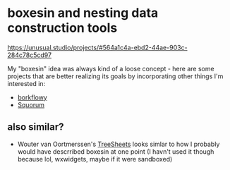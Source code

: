 # boxesin and nesting data construction tools

https://unusual.studio/projects/#564a1c4a-ebd2-44ae-903c-284c78c5cd97

My "boxesin" idea was always kind of a loose concept - here are some projects that are better realizing its goals by incorporating other things I'm interested in:

- [borkflowy](a8e3a3e4-a5d3-4407-8cd7-fd1d7df02bd7.md)
- [Squorum](80c01468-5a12-4496-90f0-64abad259156.md)

## also similar?

- Wouter van Oortmerssen's [TreeSheets](http://strlen.com/treesheets/) looks simlar to how I probably would have descrribed boxesin at one point (I havn't used it though because lol, wxwidgets, maybe if it were sandboxed)

